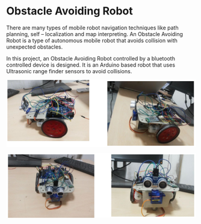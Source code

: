 <h1>Obstacle Avoiding Robot</h1>
<p>There are many types of mobile robot navigation techniques like path planning, self – localization and map interpreting. An Obstacle Avoiding Robot is a type of autonomous mobile robot that avoids collision with unexpected obstacles. 
 
 
In this project, an Obstacle Avoiding Robot controlled by a bluetooth controlled device is designed. It is an Arduino based robot that uses Ultrasonic range finder sensors to avoid collisions.
</p>
<p align="center">
  <img src="https://github.com/Akriti31/Obstacle-Avoiding-Robot/blob/master/1.PNG"/>
</p>
<p align="center">
  <img src="https://github.com/Akriti31/Obstacle-Avoiding-Robot/blob/master/2.PNG"/>
</p>
